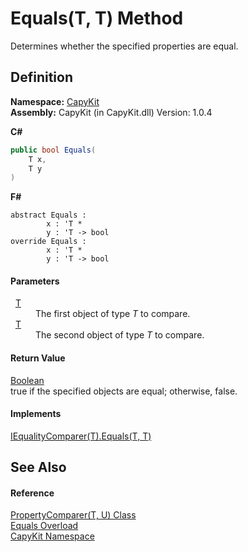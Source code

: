# Equals(T, T) Method


Determines whether the specified properties are equal.



## Definition
**Namespace:** <a href="N_CapyKit.md">CapyKit</a>  
**Assembly:** CapyKit (in CapyKit.dll) Version: 1.0.4

**C#**
``` C#
public bool Equals(
	T x,
	T y
)
```
**F#**
``` F#
abstract Equals : 
        x : 'T * 
        y : 'T -> bool 
override Equals : 
        x : 'T * 
        y : 'T -> bool 
```



#### Parameters
<dl><dt>  <a href="T_CapyKit_PropertyComparer_2.md">T</a></dt><dd>The first object of type <em>T</em> to compare.</dd><dt>  <a href="T_CapyKit_PropertyComparer_2.md">T</a></dt><dd>The second object of type <em>T</em> to compare.</dd></dl>

#### Return Value
<a href="https://learn.microsoft.com/dotnet/api/system.boolean" target="_blank" rel="noopener noreferrer">Boolean</a>  
true if the specified objects are equal; otherwise, false.

#### Implements
<a href="https://learn.microsoft.com/dotnet/api/system.collections.generic.iequalitycomparer-1.equals" target="_blank" rel="noopener noreferrer">IEqualityComparer(T).Equals(T, T)</a>  


## See Also


#### Reference
<a href="T_CapyKit_PropertyComparer_2.md">PropertyComparer(T, U) Class</a>  
<a href="Overload_CapyKit_PropertyComparer_2_Equals.md">Equals Overload</a>  
<a href="N_CapyKit.md">CapyKit Namespace</a>  
